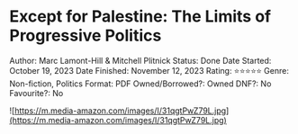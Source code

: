 # Except for Palestine: The Limits of Progressive Politics

Author: Marc Lamont-Hill & Mitchell Plitnick
Status: Done
Date Started: October 19, 2023
Date Finished: November 12, 2023
Rating: ⭐️⭐️⭐️⭐️⭐️
Genre: Non-fiction, Politics
Format: PDF
Owned/Borrowed?: Owned
DNF?: No
Favourite?: No

![https://m.media-amazon.com/images/I/31qgtPwZ79L.jpg](https://m.media-amazon.com/images/I/31qgtPwZ79L.jpg)